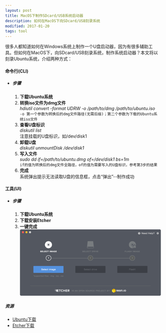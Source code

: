 ```yaml
---
layout: post
title: MacOS下制作SDcard/USB系统启动器
description: 如何在MacOS下向SDcard/USB刻录系统
modified: 2017-01-20
tags: tool
---
```


很多人都知道如何在Windows系统上制作一个U盘启动器，因为有很多辅助工具。但如何在MacOS下，向SDcard/USB刻录系统，制作系统启动器？本文将以刻录Ubuntu系统，介绍两种方式：

#### 命令行(CLI)

+ ##### 步骤
  1. **下载Ubuntu系统**
  2. **转换iso文件为dmg文件**    
      *hdiutil convert -format UDRW -o /path/to/dmg /path/to/ubuntu.iso*    
      `-o 第一个参数为转换后的dmg文件路径(无需后缀)；第二个参数为下载的Ubuntu系统iso文件`
  3. **查看U盘标识**    
      *diskutil list*    
      注意挂载的U盘标识，如/dev/disk1
  4. **卸载U盘**    
      *diskutil unmountDisk /dev/disk1*
  5. **写入文件**    
      *sudo dd if=/path/to/ubuntu.dmg of=/dev/disk1 bs=1m*    
      `if的值为转换后的dmg文件全路径，of的值为需要写入的U盘标识，参考第3步的结果`
  6. **完成**    
      系统弹出提示无法读取U盘的信息框，点击“弹出”--制作成功

#### 工具(UI)

+ ##### 步骤
  1. **下载Ubuntu系统**
  2. **下载安装Etcher**
  3. **一键完成** ![Etcher-Intro](/assets/images/etcher.gif)

##### 资源
  + [Ubuntu下载][1]
  + [Etcher下载][2]

[1]: http://www.ubuntu.org.cn/download/desktop
[2]: https://etcher.io/
